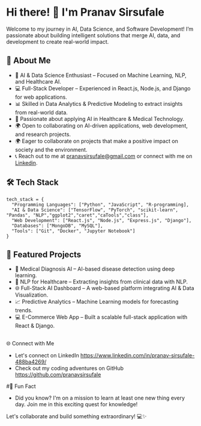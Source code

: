 # Hi there! 👋 I'm Pranav Sirsufale

Welcome to my journey in AI, Data Science, and Software Development! I’m passionate about building intelligent solutions that merge AI, data, and development to create real-world impact.

## 🚀 About Me

- 🤖 AI & Data Science Enthusiast – Focused on Machine Learning, NLP, and Healthcare AI.
- 💻 Full-Stack Developer – Experienced in React.js, Node.js, and Django for web applications.
- 📊 Skilled in Data Analytics & Predictive Modeling to extract insights from real-world data.
- 🏥 Passionate about applying AI in Healthcare & Medical Technology.
- 🌍 Open to collaborating on AI-driven applications, web development, and research projects.
- 🌍 Eager to collaborate on projects that make a positive impact on society and the environment.
- 📞 Reach out to me at pranavsirsufale@gmail.com or connect with me on [Linkedin](https://www.linkedin.com/in/pranav-sirsufale-488ba4269/).

## 🛠 Tech Stack

```
tech_stack = {
  "Programming Languages": ["Python", "JavaScript", "R-programming],
  "AI & Data Science": ["TensorFlow", "PyTorch", "scikit-learn", "Pandas", "NLP","ggplot2","caret","caTools","class"],
  "Web Development": ["React.js", "Node.js", "Express.js", "Django"],
  "Databases": ["MongoDB", "MySQL"],
  "Tools": ["Git", "Docker", "Jupyter Notebook"]
}
```
## 📂 Featured Projects

- 🏥 Medical Diagnosis AI – AI-based disease detection using deep learning.
- 🧠 NLP for Healthcare – Extracting insights from clinical data with NLP.
- 🌐 Full-Stack AI Dashboard – A web-based platform integrating AI & Data Visualization.
- 📈 Predictive Analytics – Machine Learning models for forecasting trends.
- 💻 E-Commerce Web App – Built a scalable full-stack application with React & Django.


##
🌐 Connect with Me
- Let's connect on LinkedIn https://www.linkedin.com/in/pranav-sirsufale-488ba4269/
- Check out my coding adventures on GitHub https://github.com/pranavsirsufale

  
#🌟 Fun Fact
 - Did you know? I'm on a mission to learn at least one new thing every day. Join me in this exciting quest for knowledge!

Let's collaborate and build something extraordinary! 💻✨
##







